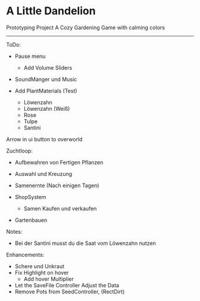 # A Little Dandelion
Prototyping Project
A Cozy Gardening Game with calming colors

---
ToDo:
- Pause menu
  - Add Volume Sliders
- SoundManger und Music

- Add PlantMaterials (Test)
  - Löwenzahn
  - Löwenzahn (Weiß)
  - Rose
  - Tulpe
  - Santini

Arrow in ui button to overworld

Zuchtloop:
- Aufbewahren von Fertigen Pflanzen
- Auswahl und Kreuzung
- Samenernte (Nach einigen Tagen)
- ShopSystem
  - Samen Kaufen und verkaufen

- Gartenbauen

Notes:
- Bei der Santini musst du die Saat vom Löwenzahn nutzen

Enhancements:
- Schere und Unkraut
- Fix Highlight on hover
  - Add hover Multiplier
- Let the SaveFile Controller Adjust the Data
- Remove Pots from SeedController, (RectDirt)